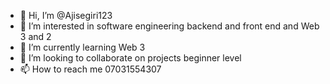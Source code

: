 - 👋 Hi, I’m @Ajisegiri123
- 👀 I’m interested in software engineering backend and front end and Web 3 and 2
- 🌱 I’m currently learning Web 3
- 💞️ I’m looking to collaborate on projects beginner level 
- 📫 How to reach me 07031554307

<!---
Ajisegiri123/Ajisegiri123 is a ✨ special ✨ repository because its `README.md` (this file) appears on your GitHub profile.
You can click the Preview link to take a look at your changes.
--->
